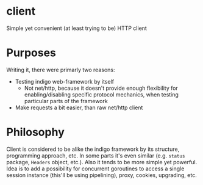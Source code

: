 # client
Simple yet convenient (at least trying to be) HTTP client

# Purposes
Writing it, there were primarly two reasons:
- Testing indigo web-framework by itself
  - Not net/http, because it doesn't provide enough flexibility for enabling/disabling specific protocol mechanics, when testing particular parts of the framework
- Make requests a bit easier, than raw net/http client

# Philosophy
Client is considered to be alike the indigo framework by its structure, programming approach, etc. In some parts it's even similar (e.g. `status` package, `Headers` object, etc.). Also it tends to be more simple yet powerful. Idea is to add a possibility 
for concurrent goroutines to access a single session instance (this'll be using pipelining), proxy, cookies, upgrading, etc.
